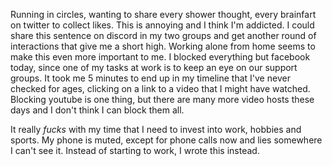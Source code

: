 Running in circles, wanting to share every shower thought, every brainfart on twitter to collect likes. This is annoying and I think I'm addicted. I could share this sentence on discord in my two groups and get another round of interactions that give me a short high. Working alone from home seems to make this even more important to me. I blocked everything but facebook today, since one of my tasks at work is to keep an eye on our support groups. It took me 5 minutes to end up in my timeline that I've never checked for ages, clicking on a link to a video that I might have watched. Blocking youtube is one thing, but there are many more video hosts these days and I don't think I can block them all.

It really *fucks* with my time that I need to invest into work, hobbies and sports. My phone is muted, except for phone calls now and lies somewhere I can't see it. Instead of starting to work, I wrote this instead.